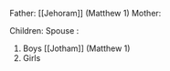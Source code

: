 Father: [[Jehoram]] (Matthew 1)
Mother: 

Children:
Spouse : 
1) Boys
	[[Jotham]] (Matthew 1)
2) Girls
	